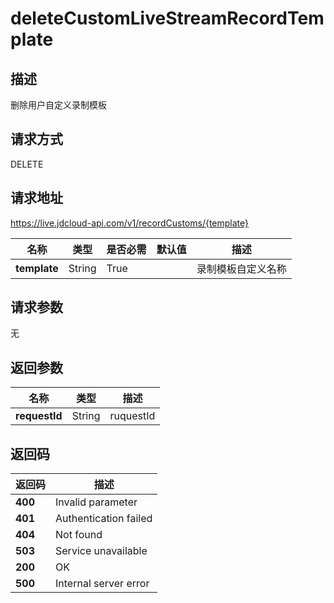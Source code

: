# deleteCustomLiveStreamRecordTemplate


## 描述
删除用户自定义录制模板

## 请求方式
DELETE

## 请求地址
https://live.jdcloud-api.com/v1/recordCustoms/{template}

|名称|类型|是否必需|默认值|描述|
|---|---|---|---|---|
|**template**|String|True| |录制模板自定义名称|

## 请求参数
无


## 返回参数
|名称|类型|描述|
|---|---|---|
|**requestId**|String|ruquestId|


## 返回码
|返回码|描述|
|---|---|
|**400**|Invalid parameter|
|**401**|Authentication failed|
|**404**|Not found|
|**503**|Service unavailable|
|**200**|OK|
|**500**|Internal server error|
